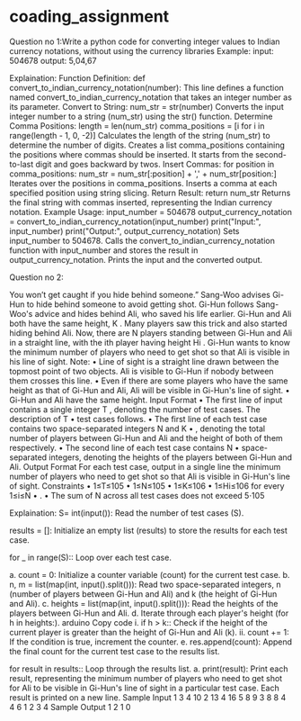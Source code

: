 # coading_assignment
Question no 1:Write a python code for converting integer values to Indian currency notations, without 
using the currency libraries
Example:
input: 504678
output: 5,04,67


Explaination:
Function Definition:
def convert_to_indian_currency_notation(number):
This line defines a function named convert_to_indian_currency_notation that takes an integer number as its parameter.
Convert to String:
num_str = str(number)
Converts the input integer number to a string (num_str) using the str() function.
Determine Comma Positions:
length = len(num_str)
comma_positions = [i for i in range(length - 1, 0, -2)]
Calculates the length of the string (num_str) to determine the number of digits.
Creates a list comma_positions containing the positions where commas should be inserted. It starts from the second-to-last digit and goes backward by twos.
Insert Commas:
for position in comma_positions:
    num_str = num_str[:position] + ',' + num_str[position:]
Iterates over the positions in comma_positions.
Inserts a comma at each specified position using string slicing.
Return Result:
return num_str
Returns the final string with commas inserted, representing the Indian currency notation.
Example Usage:
input_number = 504678
output_currency_notation = convert_to_indian_currency_notation(input_number)
print("Input:", input_number)
print("Output:", output_currency_notation)
Sets input_number to 504678.
Calls the convert_to_indian_currency_notation function with input_number and stores the result in output_currency_notation.
Prints the input and the converted output.






Question no 2:

You won’t get caught if you hide behind someone.”
Sang-Woo advises Gi-Hun to hide behind someone to avoid getting shot.
Gi-Hun follows Sang-Woo's advice and hides behind Ali, who saved his life earlier. Gi-Hun and Ali 
both have the same height, K
. Many players saw this trick and also started hiding behind Ali. 
Now, there are N
players standing between Gi-Hun and Ali in a straight line, with the ith player having height Hi
. Gi-Hun wants to know the minimum number of players who need to get shot so that Ali is visible 
in his line of sight.
Note:
• Line of sight is a straight line drawn between the topmost point of two objects. Ali is visible 
to Gi-Hun if nobody between them crosses this line. 
• Even if there are some players who have the same height as that of Gi-Hun and Ali, Ali will 
be visible in Gi-Hun's line of sight. 
• Gi-Hun and Ali have the same height. 
Input Format
• The first line of input contains a single integer T
, denoting the number of test cases. The description of T
• test cases follows. 
• The first line of each test case contains two space-separated integers N and K
• , denoting the total number of players between Gi-Hun and Ali and the height of both of 
them respectively. 
• The second line of each test case contains N
• space-separated integers, denoting the heights of the players between Gi-Hun and Ali. 
Output Format
For each test case, output in a single line the minimum number of players who need to get shot so 
that Ali is visible in Gi-Hun's line of sight.
Constraints
• 1≤T≤105
• 1≤N≤105
• 1≤K≤106
• 1≤Hi≤106 for every 1≤i≤N
• . 
• The sum of N across all test cases does not exceed 5⋅105

Explaination:
S= int(input()): Read the number of test cases (S).

results = []: Initialize an empty list (results) to store the results for each test case.

for _ in range(S):: Loop over each test case.

a. count = 0: Initialize a counter variable (count) for the current test case.
b. n, m = list(map(int, input().split())): Read two space-separated integers, n (number of players between Gi-Hun and Ali) and k (the height of Gi-Hun and Ali).
c. heights = list(map(int, input().split())): Read the heights of the players between Gi-Hun and Ali.
d. Iterate through each player's height (for h in heights:).
arduino
Copy code
 i. if h > k:: Check if the height of the current player is greater than the height of Gi-Hun and Ali (k).
 ii. count += 1: If the condition is true, increment the counter.
e. res.append(count): Append the final count for the current test case to the results list.

for result in results:: Loop through the results list.
a. print(result): Print each result, representing the minimum number of players who need to get shot for Ali to be visible in Gi-Hun's line of sight in a particular test case. Each result is printed on a new line.
Sample Input 1 
3
4 10
2 13 4 16
5 8
9 3 8 8 4
4 6
1 2 3 4
Sample Output 1 
2
1
0
